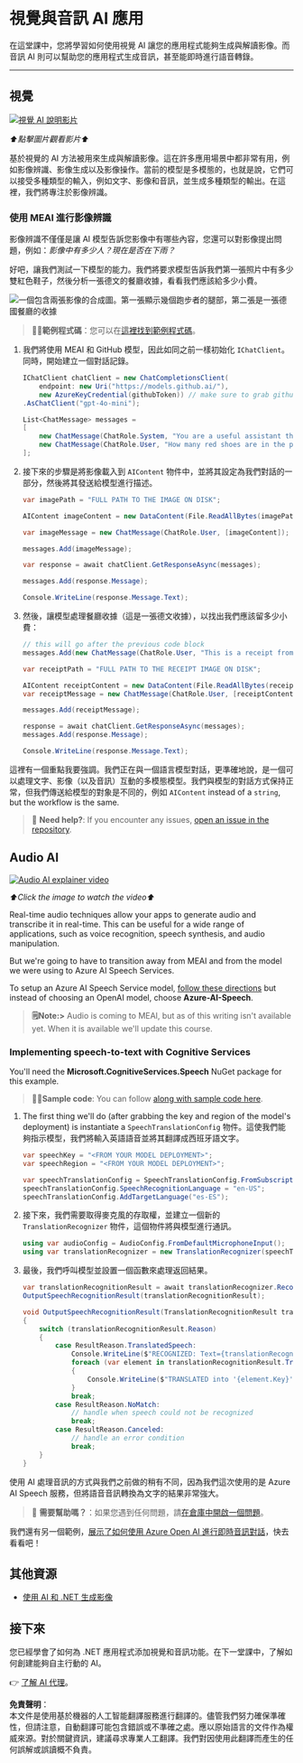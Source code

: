 # 視覺與音訊 AI 應用

在這堂課中，您將學習如何使用視覺 AI 讓您的應用程式能夠生成與解讀影像。而音訊 AI 則可以幫助您的應用程式生成音訊，甚至能即時進行語音轉錄。

---

## 視覺

[![視覺 AI 說明影片](https://img.youtube.com/vi/QXbASt1KXuw/0.jpg)](https://youtu.be/QXbASt1KXuw?feature=shared)

_⬆️點擊圖片觀看影片⬆️_

基於視覺的 AI 方法被用來生成與解讀影像。這在許多應用場景中都非常有用，例如影像辨識、影像生成以及影像操作。當前的模型是多模態的，也就是說，它們可以接受多種類型的輸入，例如文字、影像和音訊，並生成多種類型的輸出。在這裡，我們將專注於影像辨識。

### 使用 MEAI 進行影像辨識

影像辨識不僅僅是讓 AI 模型告訴您影像中有哪些內容，您還可以對影像提出問題，例如：_影像中有多少人？現在是否在下雨？_

好吧，讓我們測試一下模型的能力。我們將要求模型告訴我們第一張照片中有多少雙紅色鞋子，然後分析一張德文的餐廳收據，看看我們應該給多少小費。

![一個包含兩張影像的合成圖。第一張顯示幾個跑步者的腿部，第二張是一張德國餐廳的收據](../../../translated_images/example-visual-image.e2fc4ffa5f01b3d65bb9bd5d23eebf97513bf486b761209b28fea06b63a11f6c.tw.png)

> 🧑‍💻**範例程式碼**：您可以在[這裡找到範例程式碼](../../../03-CoreGenerativeAITechniques/src/Vision-01MEAI-GitHubModels)。

1. 我們將使用 MEAI 和 GitHub 模型，因此如同之前一樣初始化 `IChatClient`。同時，開始建立一個對話記錄。

    ```csharp
    IChatClient chatClient = new ChatCompletionsClient(
        endpoint: new Uri("https://models.github.ai/"),
        new AzureKeyCredential(githubToken)) // make sure to grab githubToken from the secrets or environment
    .AsChatClient("gpt-4o-mini");

    List<ChatMessage> messages = 
    [
        new ChatMessage(ChatRole.System, "You are a useful assistant that describes images using a direct style."),
        new ChatMessage(ChatRole.User, "How many red shoes are in the photo?") // we'll start with the running photo
    ];
    ```

1. 接下來的步驟是將影像載入到 `AIContent` 物件中，並將其設定為我們對話的一部分，然後將其發送給模型進行描述。

    ```csharp
    var imagePath = "FULL PATH TO THE IMAGE ON DISK";

    AIContent imageContent = new DataContent(File.ReadAllBytes(imagePath), "image/jpeg"); // the important part here is that we're loading it in bytes. The image could come from anywhere.

    var imageMessage = new ChatMessage(ChatRole.User, [imageContent]);

    messages.Add(imageMessage);

    var response = await chatClient.GetResponseAsync(messages);

    messages.Add(response.Message);

    Console.WriteLine(response.Message.Text);
    ```

1. 然後，讓模型處理餐廳收據（這是一張德文收據），以找出我們應該留多少小費：

    ```csharp
    // this will go after the previous code block
    messages.Add(new ChatMessage(ChatRole.User, "This is a receipt from a lunch. I had the sausage. How much of a tip should I leave?"));

    var receiptPath = "FULL PATH TO THE RECEIPT IMAGE ON DISK";

    AIContent receiptContent = new DataContent(File.ReadAllBytes(receiptPath), "image/jpeg");
    var receiptMessage = new ChatMessage(ChatRole.User, [receiptContent]);

    messages.Add(receiptMessage);

    response = await chatClient.GetResponseAsync(messages);
    messages.Add(response.Message);

    Console.WriteLine(response.Message.Text);
    ```

這裡有一個重點我要強調。我們正在與一個語言模型對話，更準確地說，是一個可以處理文字、影像（以及音訊）互動的多模態模型。我們與模型的對話方式保持正常，但我們傳送給模型的對象是不同的，例如 `AIContent` instead of a `string`, but the workflow is the same.

> 🙋 **Need help?**: If you encounter any issues, [open an issue in the repository](https://github.com/microsoft/Generative-AI-for-beginners-dotnet/issues/new).

## Audio AI

[![Audio AI explainer video](https://img.youtube.com/vi/fuquPXRNqCo/0.jpg)](https://youtu.be/fuquPXRNqCo?feature=shared)

_⬆️Click the image to watch the video⬆️_

Real-time audio techniques allow your apps to generate audio and transcribe it in real-time. This can be useful for a wide range of applications, such as voice recognition, speech synthesis, and audio manipulation.

But we're going to have to transition away from MEAI and from the model we were using to Azure AI Speech Services.

To setup an Azure AI Speech Service model, [follow these directions](../02-SetupDevEnvironment/getting-started-azure-openai.md) but instead of choosing an OpenAI model, choose **Azure-AI-Speech**.

> **🗒️Note:>** Audio is coming to MEAI, but as of this writing isn't available yet. When it is available we'll update this course.

### Implementing speech-to-text with Cognitive Services

You'll need the **Microsoft.CognitiveServices.Speech** NuGet package for this example.

> 🧑‍💻**Sample code**: You can follow [along with sample code here](../../../03-CoreGenerativeAITechniques/src/Audio-01-SpeechMic).

1. The first thing we'll do (after grabbing the key and region of the model's deployment) is instantiate a `SpeechTranslationConfig` 物件。這使我們能夠指示模型，我們將輸入英語語音並將其翻譯成西班牙語文字。

    ```csharp
    var speechKey = "<FROM YOUR MODEL DEPLOYMENT>";
    var speechRegion = "<FROM YOUR MODEL DEPLOYMENT>";

    var speechTranslationConfig = SpeechTranslationConfig.FromSubscription(speechKey, speechRegion);
    speechTranslationConfig.SpeechRecognitionLanguage = "en-US";
    speechTranslationConfig.AddTargetLanguage("es-ES");
    ```

1. 接下來，我們需要取得麥克風的存取權，並建立一個新的 `TranslationRecognizer` 物件，這個物件將與模型進行通訊。

    ```csharp
    using var audioConfig = AudioConfig.FromDefaultMicrophoneInput();
    using var translationRecognizer = new TranslationRecognizer(speechTranslationConfig, audioConfig);
    ```

1. 最後，我們呼叫模型並設置一個函數來處理返回結果。

    ```csharp
    var translationRecognitionResult = await translationRecognizer.RecognizeOnceAsync();
    OutputSpeechRecognitionResult(translationRecognitionResult);

    void OutputSpeechRecognitionResult(TranslationRecognitionResult translationRecognitionResult)
    {
        switch (translationRecognitionResult.Reason)
        {
            case ResultReason.TranslatedSpeech:
                Console.WriteLine($"RECOGNIZED: Text={translationRecognitionResult.Text}");
                foreach (var element in translationRecognitionResult.Translations)
                {
                    Console.WriteLine($"TRANSLATED into '{element.Key}': {element.Value}");
                }
                break;
            case ResultReason.NoMatch:
                // handle when speech could not be recognized
                break;
            case ResultReason.Canceled:
                // handle an error condition
                break;
        }
    }
    ```

使用 AI 處理音訊的方式與我們之前做的稍有不同，因為我們這次使用的是 Azure AI Speech 服務，但將語音音訊轉換為文字的結果非常強大。

> 🙋 **需要幫助嗎？**：如果您遇到任何問題，請[在倉庫中開啟一個問題](https://github.com/microsoft/Generative-AI-for-beginners-dotnet/issues/new)。

我們還有另一個範例，[展示了如何使用 Azure Open AI 進行即時音訊對話](../../../03-CoreGenerativeAITechniques/src/Audio-02-RealTimeAudio)，快去看看吧！

## 其他資源

- [使用 AI 和 .NET 生成影像](https://learn.microsoft.com/dotnet/ai/quickstarts/quickstart-openai-generate-images?tabs=azd&pivots=openai)

## 接下來

您已經學會了如何為 .NET 應用程式添加視覺和音訊功能。在下一堂課中，了解如何創建能夠自主行動的 AI。

👉 [了解 AI 代理](./04-agents.md)。

**免責聲明**：  
本文件是使用基於機器的人工智能翻譯服務進行翻譯的。儘管我們努力確保準確性，但請注意，自動翻譯可能包含錯誤或不準確之處。應以原始語言的文件作為權威來源。對於關鍵資訊，建議尋求專業人工翻譯。我們對因使用此翻譯而產生的任何誤解或誤讀概不負責。